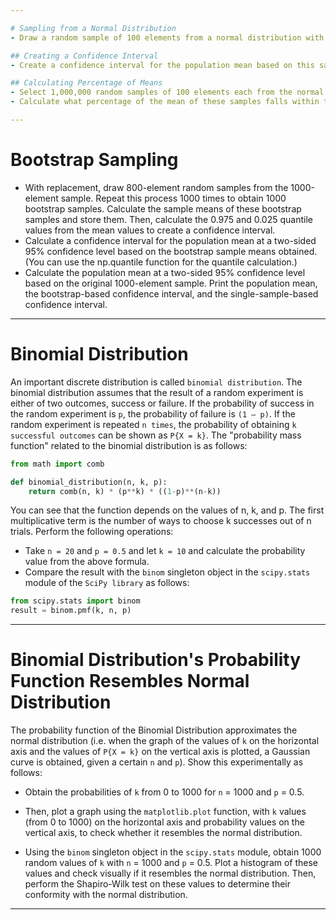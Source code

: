 ```yaml
---

# Sampling from a Normal Distribution
- Draw a random sample of 100 elements from a normal distribution with a mean of 100 and standard deviation of 15.

## Creating a Confidence Interval
- Create a confidence interval for the population mean based on this sample with a 95% confidence level, assuming that the population standard deviation is unknown.

## Calculating Percentage of Means
- Select 1,000,000 random samples of 100 elements each from the normal distribution with a mean of 100 and standard deviation of 15.
- Calculate what percentage of the mean of these samples falls within the confidence interval you determined.

---
```


# Bootstrap Sampling
- With replacement, draw 800-element random samples from the 1000-element sample. Repeat this process 1000 times to obtain 1000 bootstrap samples. Calculate the sample means of these bootstrap samples and store them. Then, calculate the 0.975 and 0.025 quantile values from the mean values to create a confidence interval. 
- Calculate a confidence interval for the population mean at a two-sided 95% confidence level based on the bootstrap sample means obtained. (You can use the np.quantile function for the quantile calculation.)
- Calculate the population mean at a two-sided 95% confidence level based on the original 1000-element sample.
Print the population mean, the bootstrap-based confidence interval, and the single-sample-based confidence interval.

---

# Binomial Distribution
An important discrete distribution is called `binomial distribution`. The binomial distribution assumes that the result of a random experiment
is either of two outcomes, success or failure. If the probability of success in the random experiment is `p`, the probability of failure is `(1 – p)`.
If the random experiment is repeated `n times`, the probability of obtaining `k successful outcomes` can be shown as `P{X = k}`. The "probability mass function"
related to the binomial distribution is as follows:

```python
from math import comb

def binomial_distribution(n, k, p):
    return comb(n, k) * (p**k) * ((1-p)**(n-k))
```

You can see that the function depends on the values of n, k, and p. The first multiplicative term is the number of ways to choose k successes out of n trials.
Perform the following operations:

- Take `n = 20` and `p = 0.5` and let `k = 10` and calculate the probability value from the above formula.
- Compare the result with the `binom` singleton object in the `scipy.stats` module of the `SciPy library` as follows:

```python
from scipy.stats import binom
result = binom.pmf(k, n, p)
```

---

# Binomial Distribution's Probability Function Resembles Normal Distribution

The probability function of the Binomial Distribution approximates the normal distribution (i.e. when the graph of the values of `k` on the
horizontal axis and the values of `P{X = k}` on the vertical axis is plotted, a Gaussian curve is obtained, given a certain `n` and `p`). Show this
experimentally as follows:

- Obtain the probabilities of `k` from 0 to 1000 for `n` = 1000 and `p` = 0.5.

- Then, plot a graph using the `matplotlib.plot` function, with `k` values (from 0 to 1000) on the horizontal axis and probability values on the vertical axis, to check whether it resembles the normal distribution.

- Using the `binom` singleton object in the `scipy.stats` module, obtain 1000 random values of `k` with `n` = 1000 and `p` = 0.5. Plot a histogram of these values and check visually if it resembles the normal distribution. Then, perform the Shapiro-Wilk test on these values to determine their conformity with the normal distribution.

----
